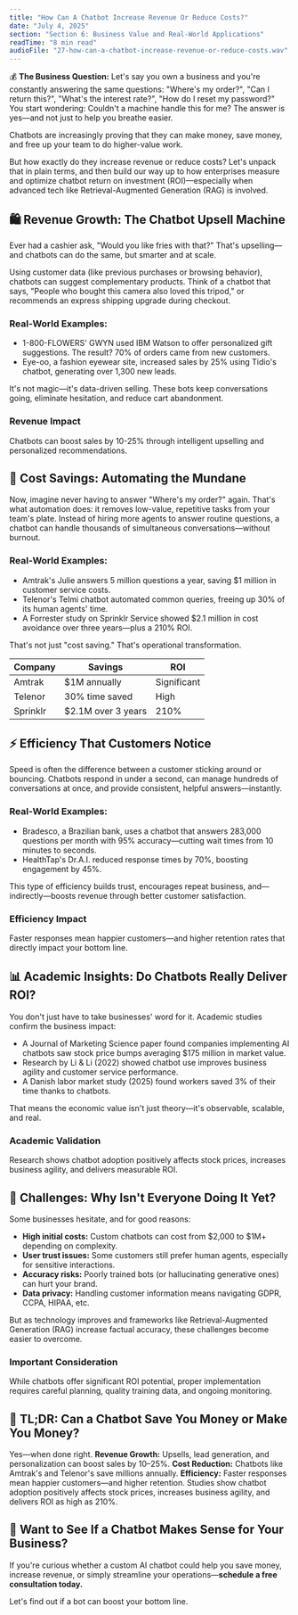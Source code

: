 ```yaml
---
title: "How Can A Chatbot Increase Revenue Or Reduce Costs?"
date: "July 4, 2025"
section: "Section 6: Business Value and Real-World Applications"
readTime: "8 min read"
audioFile: "27-how-can-a-chatbot-increase-revenue-or-reduce-costs.wav"
---
```


💰 **The Business Question:** Let's say you own a business and you're constantly answering the same questions: "Where's my order?", "Can I return this?", "What's the interest rate?", "How do I reset my password?" You start wondering: Couldn't a machine handle this for me? The answer is yes—and not just to help you breathe easier.

Chatbots are increasingly proving that they can make money, save money, and free up your team to do higher-value work.

But how exactly do they increase revenue or reduce costs? Let's unpack that in plain terms, and then build our way up to how enterprises measure and optimize chatbot return on investment (ROI)—especially when advanced tech like Retrieval-Augmented Generation (RAG) is involved.

## 🛍️ Revenue Growth: The Chatbot Upsell Machine

Ever had a cashier ask, "Would you like fries with that?" That's upselling—and chatbots can do the same, but smarter and at scale.

Using customer data (like previous purchases or browsing behavior), chatbots can suggest complementary products. Think of a chatbot that says, "People who bought this camera also loved this tripod," or recommends an express shipping upgrade during checkout.

### Real-World Examples:

- 1-800-FLOWERS' GWYN used IBM Watson to offer personalized gift suggestions. The result? 70% of orders came from new customers.
- Eye-oo, a fashion eyewear site, increased sales by 25% using Tidio's chatbot, generating over 1,300 new leads.

It's not magic—it's data-driven selling. These bots keep conversations going, eliminate hesitation, and reduce cart abandonment.

### Revenue Impact

Chatbots can boost sales by 10-25% through intelligent upselling and personalized recommendations.

## 💸 Cost Savings: Automating the Mundane

Now, imagine never having to answer "Where's my order?" again. That's what automation does: it removes low-value, repetitive tasks from your team's plate. Instead of hiring more agents to answer routine questions, a chatbot can handle thousands of simultaneous conversations—without burnout.

### Real-World Examples:

- Amtrak's Julie answers 5 million questions a year, saving $1 million in customer service costs.
- Telenor's Telmi chatbot automated common queries, freeing up 30% of its human agents' time.
- A Forrester study on Sprinklr Service showed $2.1 million in cost avoidance over three years—plus a 210% ROI.

That's not just "cost saving." That's operational transformation.

| Company | Savings | ROI |
|---------|---------|-----|
| Amtrak | $1M annually | Significant |
| Telenor | 30% time saved | High |
| Sprinklr | $2.1M over 3 years | 210% |

## ⚡ Efficiency That Customers Notice

Speed is often the difference between a customer sticking around or bouncing. Chatbots respond in under a second, can manage hundreds of conversations at once, and provide consistent, helpful answers—instantly.

### Real-World Examples:

- Bradesco, a Brazilian bank, uses a chatbot that answers 283,000 questions per month with 95% accuracy—cutting wait times from 10 minutes to seconds.
- HealthTap's Dr.A.I. reduced response times by 70%, boosting engagement by 45%.

This type of efficiency builds trust, encourages repeat business, and—indirectly—boosts revenue through better customer satisfaction.

### Efficiency Impact

Faster responses mean happier customers—and higher retention rates that directly impact your bottom line.

## 📊 Academic Insights: Do Chatbots Really Deliver ROI?

You don't just have to take businesses' word for it. Academic studies confirm the business impact:

- A Journal of Marketing Science paper found companies implementing AI chatbots saw stock price bumps averaging $175 million in market value.
- Research by Li & Li (2022) showed chatbot use improves business agility and customer service performance.
- A Danish labor market study (2025) found workers saved 3% of their time thanks to chatbots.

That means the economic value isn't just theory—it's observable, scalable, and real.

### Academic Validation

Research shows chatbot adoption positively affects stock prices, increases business agility, and delivers measurable ROI.

## 🚧 Challenges: Why Isn't Everyone Doing It Yet?

Some businesses hesitate, and for good reasons:

- **High initial costs:** Custom chatbots can cost from $2,000 to $1M+ depending on complexity.
- **User trust issues:** Some customers still prefer human agents, especially for sensitive interactions.
- **Accuracy risks:** Poorly trained bots (or hallucinating generative ones) can hurt your brand.
- **Data privacy:** Handling customer information means navigating GDPR, CCPA, HIPAA, etc.

But as technology improves and frameworks like Retrieval-Augmented Generation (RAG) increase factual accuracy, these challenges become easier to overcome.

### Important Consideration

While chatbots offer significant ROI potential, proper implementation requires careful planning, quality training data, and ongoing monitoring.

## 🧠 TL;DR: Can a Chatbot Save You Money or Make You Money?

Yes—when done right. **Revenue Growth:** Upsells, lead generation, and personalization can boost sales by 10–25%. **Cost Reduction:** Chatbots like Amtrak's and Telenor's save millions annually. **Efficiency:** Faster responses mean happier customers—and higher retention. Studies show chatbot adoption positively affects stock prices, increases business agility, and delivers ROI as high as 210%.

## 💬 Want to See If a Chatbot Makes Sense for Your Business?

If you're curious whether a custom AI chatbot could help you save money, increase revenue, or simply streamline your operations—**schedule a free consultation today.**

Let's find out if a bot can boost your bottom line.
